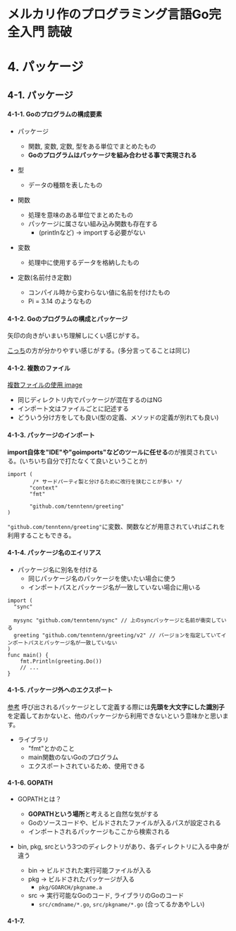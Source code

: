# メルカリ作のプログラミング言語Go完全入門 読破
# 4. パッケージ
## 4-1. パッケージ
#### 4-1-1. Goのプログラムの構成要素
- パッケージ
  - 関数, 変数, 定数, 型をある単位でまとめたもの
  - **Goのプログラムはパッケージを組み合わせる事で実現される**

- 型
  - データの種類を表したもの

- 関数
  - 処理を意味のある単位でまとめたもの
  - パッケージに属さない組み込み関数も存在する
    - (printlnなど) -> importする必要がない

- 変数
  - 処理中に使用するデータを格納したもの

- 定数(名前付き定数)
  - コンパイル時から変わらない値に名前を付けたもの
  - Pi = 3.14 のようなもの

#### 4-1-2. Goのプログラムの構成とパッケージ
矢印の向きがいまいち理解しにくい感じがする。

[こっち](https://osamu-tech-blog.com/wp-content/uploads/2022/02/go_import.png)の方が分かりやすい感じがする。(多分言ってることは同じ)

#### 4-1-2. 複数のファイル
[複数ファイルの使用 image](https://yttm-work.jp/img/go/go_0001.png)
- 同じディレクトリ内でパッケージが混在するのはNG
- インポート文はファイルごとに記述する
- どういう分け方をしても良い(型の定義、メソッドの定義が別れても良い)

#### 4-1-3. パッケージのインポート
**import自体を"IDE"や"goimports"などのツールに任せる**のが推奨されている。(いちいち自分で打たなくて良いということか)

```go:
import (
        /* サードパーティ製と分けるために改行を挟むことが多い */
       "context"
       "fmt"

       "github.com/tenntenn/greeting"
)
```
`"github.com/tenntenn/greeting"`に変数、関数などが用意されていればこれを利用することもできる。

#### 4-1-4. パッケージ名のエイリアス
- パッケージ名に別名を付ける
  - 同じパッケージ名のパッケージを使いたい場合に使う
  - インポートパスとパッケージ名が一致していない場合に用いる
```go:
import (
  "sync"

  mysync "github.com/tenntenn/sync" // 上のsyncパッケージと名前が衝突している
  greeting "github.com/tenntenn/greeting/v2" // バージョンを指定していてインポートパスとパッケージ名が一致していない
)
func main() {
	fmt.Println(greeting.Do())
	// ...
}
```

#### 4-1-5. パッケージ外へのエクスポート
[参考](https://kazuhira-r.hatenablog.com/entry/2021/01/17/012840)
呼び出されるパッケージとして定義する際には**先頭を大文字にした識別子**を定義しておかないと、他のパッケージから利用できないという意味かと思います。

- ライブラリ
  - "fmt"とかのこと
  - main関数のないGoのプログラム
  - エクスポートされているため、使用できる

#### 4-1-6. GOPATH
- GOPATHとは？
  - **GOPATHという場所**と考えると自然な気がする
  - Goのソースコードや、ビルドされたファイルが入るパスが設定される
  - インポートされるパッケージもここから検索される

- bin, pkg, srcという3つのディレクトリがあり、各ディレクトリに入る中身が違う
  - bin -> ビルドされた実行可能ファイルが入る
  - pkg -> ビルドされたパッケージが入る
    - `pkg/GOARCH/pkgname.a`
  - src -> 実行可能なGoのコード, ライブラリのGoのコード
    - `src/cmdname/*.go`, `src/pkgname/*.go`
(合ってるかあやしい)

#### 4-1-7. 
